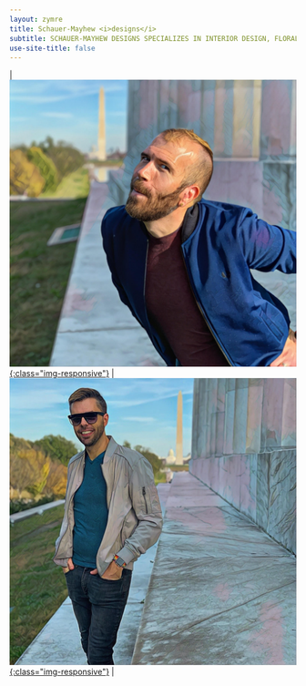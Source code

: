 ```yaml
---
layout: zymre
title: Schauer-Mayhew <i>designs</i>
subtitle: SCHAUER-MAYHEW DESIGNS SPECIALIZES IN INTERIOR DESIGN, FLORAL, AND PHOTOGRAPHY SERVICES
use-site-title: false
---
```


| [<img src="/media/smd_adam.jpg" onmouseover="this.src='/media/smd_adam_hover.jpg'" onmouseout="this.src='/media/smd_adam.jpg'" />{:class="img-responsive"}](interior) | [<img src="/media/smd_bry.jpg" onmouseover="this.src='/media/smd_bry_hover.jpg'" onmouseout="this.src='/media/smd_bry.jpg'" />{:class="img-responsive"}](photo) |
